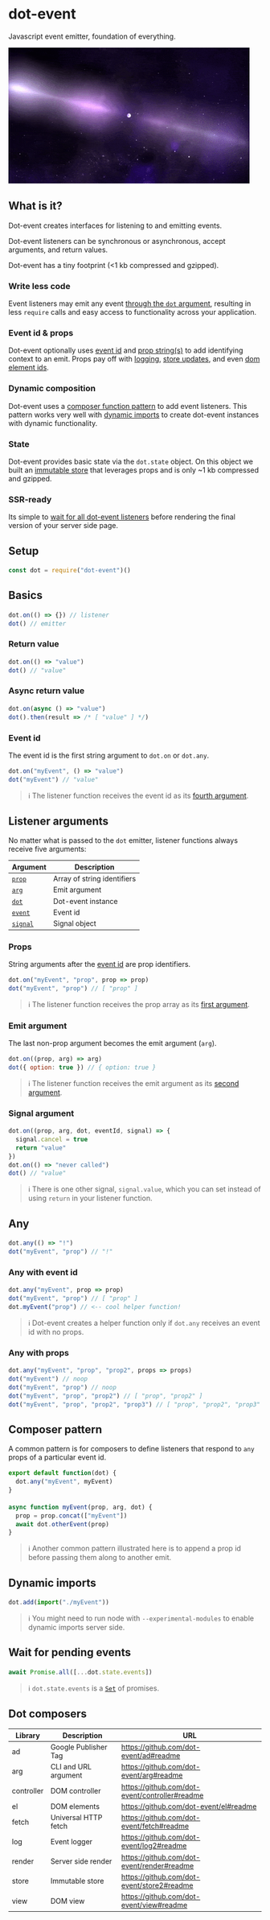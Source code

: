 # dot-event

Javascript event emitter, foundation of everything.

![neutron star](neutron.gif)

## What is it?

Dot-event creates interfaces for listening to and emitting events.

Dot-event listeners can be synchronous or asynchronous, accept arguments, and return values.

Dot-event has a tiny footprint (<1 kb compressed and gzipped).

### Write less code

Event listeners may emit any event [through the `dot` argument](#listener-arguments), resulting in less `require` calls and easy access to functionality across your application.

### Event id & props

Dot-event optionally uses [event id](#event-id) and [prop string(s)](#props) to add identifying context to an emit. Props pay off with [logging](https://github.com/dot-event/log2#readme), [store updates](https://github.com/dot-event/store2#readme), and even [dom element ids](https://github.com/dot-event/el#readme).

### Dynamic composition

Dot-event uses a [composer function pattern](#composer-pattern) to add event listeners. This pattern works very well with [dynamic imports](#dynamic-imports) to create dot-event instances with dynamic functionality.

### State

Dot-event provides basic state via the `dot.state` object. On this object we built an [immutable store](https://github.com/dot-event/store2#readme) that leverages props and is only ~1 kb compressed and gzipped.

### SSR-ready

Its simple to [wait for all dot-event listeners](#wait-for-pending-events) before rendering the final version of your server side page.

## Setup

```js
const dot = require("dot-event")()
```

## Basics

```js
dot.on(() => {}) // listener
dot() // emitter
```

### Return value

```js
dot.on(() => "value")
dot() // "value"
```

### Async return value

```js
dot.on(async () => "value")
dot().then(result => /* [ "value" ] */)
```

### Event id

The event id is the first string argument to `dot.on` or `dot.any`.

```js
dot.on("myEvent", () => "value")
dot("myEvent") // "value"
```

> ℹ️ The listener function receives the event id as its [fourth argument](#listener-arguments).

## Listener arguments

No matter what is passed to the `dot` emitter, listener functions always receive five arguments:

| Argument                     | Description                 |
| ---------------------------- | --------------------------- |
| [`prop`](#props)             | Array of string identifiers |
| [`arg`](#emit-argument)      | Emit argument               |
| [`dot`](#composer-pattern)   | Dot-event instance          |
| [`event`](#event-id)         | Event id                    |
| [`signal`](#signal-argument) | Signal object               |

### Props

String arguments after the [event id](#event-id) are prop identifiers.

```js
dot.on("myEvent", "prop", prop => prop)
dot("myEvent", "prop") // [ "prop" ]
```

> ℹ️ The listener function receives the prop array as its [first argument](#listener-arguments).

### Emit argument

The last non-prop argument becomes the emit argument (`arg`).

```js
dot.on((prop, arg) => arg)
dot({ option: true }) // { option: true }
```

> ℹ️ The listener function receives the emit argument as its [second argument](#listener-arguments).

### Signal argument

```js
dot.on((prop, arg, dot, eventId, signal) => {
  signal.cancel = true
  return "value"
})
dot.on(() => "never called")
dot() // "value"
```

> ℹ️ There is one other signal, `signal.value`, which you can set instead of using `return` in your listener function.

## Any

```js
dot.any(() => "!")
dot("myEvent", "prop") // "!"
```

### Any with event id

```js
dot.any("myEvent", prop => prop)
dot("myEvent", "prop") // [ "prop" ]
dot.myEvent("prop") // <-- cool helper function!
```

> ℹ️ Dot-event creates a helper function only if `dot.any` receives an event id with no props.

### Any with props

```js
dot.any("myEvent", "prop", "prop2", props => props)
dot("myEvent") // noop
dot("myEvent", "prop") // noop
dot("myEvent", "prop", "prop2") // [ "prop", "prop2" ]
dot("myEvent", "prop", "prop2", "prop3") // [ "prop", "prop2", "prop3" ]
```

## Composer pattern

A common pattern is for composers to define listeners that respond to `any` props of a particular event id.

```js
export default function(dot) {
  dot.any("myEvent", myEvent)
}

async function myEvent(prop, arg, dot) {
  prop = prop.concat(["myEvent"])
  await dot.otherEvent(prop)
}
```

> ℹ️ Another common pattern illustrated here is to append a prop id before passing them along to another emit.

## Dynamic imports

```js
dot.add(import("./myEvent"))
```

> ℹ️ You might need to run node with `--experimental-modules` to enable dynamic imports server side.

## Wait for pending events

```js
await Promise.all([...dot.state.events])
```

> ℹ️ `dot.state.events` is a [`Set`](https://developer.mozilla.org/en-US/docs/Web/JavaScript/Reference/Global_Objects/Set) of promises.

## Dot composers

| Library    | Description          | URL                                            |
| ---------- | -------------------- | ---------------------------------------------- |
| ad         | Google Publisher Tag | https://github.com/dot-event/ad#readme         |
| arg        | CLI and URL argument | https://github.com/dot-event/arg#readme        |
| controller | DOM controller       | https://github.com/dot-event/controller#readme |
| el         | DOM elements         | https://github.com/dot-event/el#readme         |
| fetch      | Universal HTTP fetch | https://github.com/dot-event/fetch#readme      |
| log        | Event logger         | https://github.com/dot-event/log2#readme       |
| render     | Server side render   | https://github.com/dot-event/render#readme     |
| store      | Immutable store      | https://github.com/dot-event/store2#readme     |
| view       | DOM view             | https://github.com/dot-event/view#readme       |
